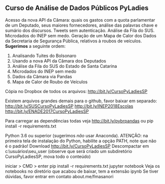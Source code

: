 
**Curso de Análise de Dados Públicos PyLadies**
--------------------------------------------

Acesso da nova API da Câmara: quais os gastos com a quota parlamentar de um Deputado, seus maiores fornecedores, análise das palavras chave e sumário dos discursos. Tweets sem autenticação. Análise da Fila do SUS. Microdados do INEP sem medo. Geração de um Mapa de Calor dos Dados da Secretaria de Segurança Pública, relativos à roubos de veículos. **Sugerimos** a seguinte ordem:
1. Analisando Tuites do Bolsonaro
2. Usando a nova API da Câmara dos Deputados
3. Análise da Fila do SUS do Estado de Santa Catarina
4. Microdados do INEP sem medo
5. Dados da Câmara via Pandas
6. Mapa de Calor de Roubo de Veículos

Cópia no Dropbox de todos os arquivos: http://bit.ly/CursoPyLadiesSP

Existem arquivos grandes demais para o github, favor baixar em separado: 
http://bit.ly/SUSCursoPyLadiesSP 
http://bit.ly/INEP2018Escolas 
http://bit.ly/ENADE2017CursoPyLadiesSP 

Para carregar as dependências todas veja http://bit.ly/pybrpandas ou pip install -r requirements.txt

Python 3.6 ou superior (sugerimos *não* usar Anaconda). ATENÇÃO: na primeira tela de instalação do Python, habilite a opção PATH, note que não é o padrão! Download http://bit.ly/CursoPyLadiesSP Descompactar em c:\usuários\seu_user (observe que será criado um subdiretório CursoPyLadiesSP, mova todo o conteúdo)

iniciar > CMD > enter
pip install -r requirements.txt
jupyter notebook
Veja os notebooks no diretório que acabou de baixar, tem a extensão ipynb
Se tiver dúvidas, favor entrar em contato about.me/fmasanori
